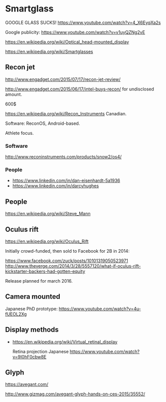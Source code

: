 # Smartglass

GOOGLE GLASS SUCKS! <https://www.youtube.com/watch?v=4_X6EyqXa2s>

Google publicity: <https://www.youtube.com/watch?v=v1uyQZNg2vE>

<https://en.wikipedia.org/wiki/Optical_head-mounted_display>

<https://en.wikipedia.org/wiki/Smartglasses>

## Recon jet

<http://www.engadget.com/2015/07/17/recon-jet-review/>

<http://www.engadget.com/2015/06/17/intel-buys-recon/> for undisclosed amount.

600\$

<https://en.wikipedia.org/wiki/Recon_Instruments> Canadian.

Software: ReconOS, Android-based.

Athlete focus.

### Software

<http://www.reconinstruments.com/products/snow2/os4/>

### People

- <https://www.linkedin.com/in/dan-eisenhardt-5a1936>
- <https://www.linkedin.com/in/darcyhughes>

## People

<https://en.wikipedia.org/wiki/Steve_Mann>

## Oculus rift

<https://en.wikipedia.org/wiki/Oculus_Rift>

Initially crowd-funded, then sold to Facebook for 2B in 2014:

<https://www.facebook.com/zuck/posts/10101319050523971>
<http://www.theverge.com/2014/3/28/5557120/what-if-oculus-rift-kickstarter-backers-had-gotten-equity>

Release planned for march 2016.

## Camera mounted

Japanese PhD prototype: <https://www.youtube.com/watch?v=4u-fUEOL2Xg>

## Display methods

-   <https://en.wikipedia.org/wiki/Virtual_retinal_display>

    Retina projection Japanese <https://www.youtube.com/watch?v=9I0hF0cbw8E>

## Glyph

<https://avegant.com/>

<http://www.gizmag.com/avegant-glyph-hands-on-ces-2015/35552/>
